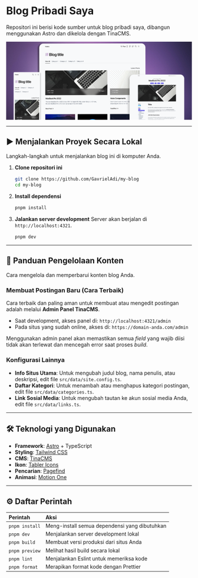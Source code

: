 # Blog Pribadi Saya

Repositori ini berisi kode sumber untuk blog pribadi saya, dibangun menggunakan Astro dan dikelola dengan TinaCMS.

![Tangkapan Layar Blog](public/project.png)

---

## ▶️ Menjalankan Proyek Secara Lokal

Langkah-langkah untuk menjalankan blog ini di komputer Anda.

1.  **Clone repositori ini**

    ```bash
    git clone https://github.com/GavrielAdi/my-blog
    cd my-blog
    ```

2.  **Install dependensi**

    ```bash
    pnpm install
    ```

3.  **Jalankan server development**
    Server akan berjalan di `http://localhost:4321`.
    ```bash
    pnpm dev
    ```

---

## 🚀 Panduan Pengelolaan Konten

Cara mengelola dan memperbarui konten blog Anda.

### Membuat Postingan Baru (Cara Terbaik)

Cara terbaik dan paling aman untuk membuat atau mengedit postingan adalah melalui **Admin Panel TinaCMS**.

- Saat development, akses panel di: `http://localhost:4321/admin`
- Pada situs yang sudah online, akses di: `https://domain-anda.com/admin`

Menggunakan admin panel akan memastikan semua _field_ yang wajib diisi tidak akan terlewat dan mencegah error saat proses _build_.

### Konfigurasi Lainnya

- **Info Situs Utama**: Untuk mengubah judul blog, nama penulis, atau deskripsi, edit file `src/data/site.config.ts`.
- **Daftar Kategori**: Untuk menambah atau menghapus kategori postingan, edit file `src/data/categories.ts`.
- **Link Sosial Media**: Untuk mengubah tautan ke akun sosial media Anda, edit file `src/data/links.ts`.

---

## 🛠️ Teknologi yang Digunakan

- **Framework**: [Astro](https://astro.build/) + TypeScript
- **Styling**: [Tailwind CSS](https://tailwindcss.com/)
- **CMS**: [TinaCMS](https://tina.io/)
- **Ikon**: [Tabler Icons](https://tabler-icons.io/)
- **Pencarian**: [Pagefind](https://pagefind.app/)
- **Animasi**: [Motion One](https://motion.dev/)

---

## ⚙️ Daftar Perintah

| Perintah       | Aksi                                          |
| :------------- | :-------------------------------------------- |
| `pnpm install` | Meng-install semua dependensi yang dibutuhkan |
| `pnpm dev`     | Menjalankan server development lokal          |
| `pnpm build`   | Membuat versi produksi dari situs Anda        |
| `pnpm preview` | Melihat hasil build secara lokal              |
| `pnpm lint`    | Menjalankan Eslint untuk memeriksa kode       |
| `pnpm format`  | Merapikan format kode dengan Prettier         |
